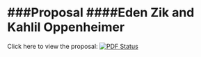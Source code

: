###Proposal
####Eden Zik and Kahlil Oppenheimer 
==========

Click here to view the proposal:
[![PDF Status](https://www.sharelatex.com/github/repos/edenzik/128Project/builds/latest/badge.svg)](https://www.sharelatex.com/github/repos/edenzik/128Project/builds/latest/output.pdf)
